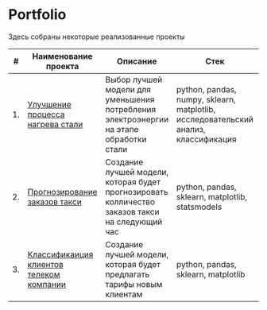 # Portfolio
Здесь собраны некоторые реализованные проекты

| #    | Наименование проекта                | Описание                                                          | Стек                                                                                  | Ключевые слова |
| ---- | ------------------------------------------------------------ | ------------------------------------------------------------ | ------------------------------------------------------------ |---------------|
| 1.   | [Улучшение процесса нагрева стали](https://github.com/IlyaAgaf/Portfolio/tree/main/Industry) | Выбор лучшей модели для уменьшения <br/>потребления электроэнергии на этапе<br/>обработки стали | python, pandas, numpy, sklearn, matplotlib, исследовательский анализ, классификация       ||
| 2.   | [Прогнозирование заказов такси](https://github.com/IlyaAgaf/Portfolio/tree/main/Forecasting%20orders) | Создание лучшей модели, которая будет прогнозировать колличество заказов такси на следующий час | python, pandas,  sklearn, matplotlib, statsmodels       | временные ряды, регрессия, предсказания |
| 3.   | [Классификаиция клиентов телеком компании](https://github.com/IlyaAgaf/Portfolio/tree/main/Telecommunications) | Создание лучшей модели, которая будет предлагать тарифы новым клиентам | python, pandas,  sklearn, matplotlib       | классификация, подбор гиперпараметров, выюолр модели МО |

